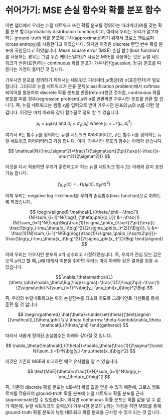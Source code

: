 # 쉬어가기: MSE 손실 함수와 확률 분포 함수

이번 챕터에서 우리는 뉴럴 네트워크 또한 확률 분포를 정의하는 파라미터($\theta$)를 갖는 확률 분포 함수(probability distribution function)이고, 따라서 우리는 우리가 알고자 하는 ground-truth 확률 분포에 근사(approximate)하기 위해서 크로스 엔트로피(cross entropy)를 사용한다고 하였습니다. 하지만 이것은 discrete 랜덤 변수 확률 분포에 국한된다고 하였습니다. Mean square error (MSE) 손실 함수(loss function)를 사용하는 경우는 그럼 무슨 케이스일까요? 사실은 MSE를 사용하는 것은 뉴럴 네트워크가 반환(표현)하는 continuous 확률 분포가 가우시안(gaussian, 정규) 분포를 따른다는 가정이 들어간 것 입니다.

가우시안 분포를 정의하기 위해서는 네트워크 파라미터 $\mu$(평균)와 $\sigma$(표준편차)가 필요 합니다. 그러므로 뉴럴 네트워크가 분류 문제(classification problem)에서 softmax 레이어를 활용하여 discrete 확률 분포를 반환(return)했던 것처럼, continuous 확률 분포를 따를 경우(regression problem) $\mu$와 $\sigma$를 반환하면 가우시안 분포를 반환 할 겁니다. 즉, 뉴럴 네트워크는 샘플 $x_i$를 입력으로 받아 가우시안 분포의 $\mu_i$와 $\sigma_i$를 리턴 할 겁니다. 이것은 마치 아래와 같이 함수꼴로 정의 할 수 있습니다.

$$
\mu_i=\mu_\theta(x_i)\text{ and }\sigma_i=\sigma_\phi(x_i)\text{ where }y_i=\mathcal{N}(\mu_i,\sigma_i^2)
$$

여기서 $\theta$는 함수 $\mu$를 정의하는 뉴럴 네트워크 파라미터이고, $\phi$는 함수 $\sigma$를 정의하는 뉴럴 네트워크 파라미터라고 가정 합니다. 이때, 가우시안 분포의 함수는 아래와 같습니다.

$$
\mathcal{N}(\mu,\sigma^2)=\frac{1}{\sigma\sqrt{2\pi}}\exp{(-\frac{(x-\mu)^2}{2\sigma^2})}
$$

이것을 다시 적용하면 우리가 훈련하고자 하는 뉴럴 네트워크 함수 $f$는 아래와 같이 표현 가능 합니다.

$$
f_{\theta,\phi}(x)=\mathcal{N}\big(\mu_\theta(x), \sigma_\phi(x)^2\big)
$$

이제 우리는 negative log-likelihood를 우리의 손실함수(loss function)으로 취하도록 하겠습니다.

$$
\begin{aligned}
\mathcal{L}(\theta,\phi)=-\frac{1}{N}\sum_{i=1}^N{\log{f_{\theta,\phi}(x_i)}}
&=-\frac{1}{N}\sum_{i=1}^N{\log{\Big(\frac{1}{\sigma_\phi(x_i)\sqrt{2\pi}}\exp{(-\frac{\big(y_i-\mu_\theta(x_i)\big)^2}{2\sigma_\phi(x_i)^2})}\Big)}}, \\
&=-\frac{1}{N}\sum_{i=1}^N\Big(\log{\frac{1}{\sigma_\phi(x_i)\sqrt{2\pi}}}-\frac{\big(y_i-\mu_\theta(x_i)\big)^2}{2\sigma_\phi(x_i)^2}\Big)
\end{aligned}
$$

이때 우리는 가우시안 분포의 $\sigma$가 상수라고 가정하겠습니다. 즉, 우리가 관심 있는 값은 오직 $\mu$라고 할 때, $\mu$에 대해서 미분을 취하면 우리는 마치 아래와 같은 결과를 얻을 수 있습니다.

$$
\nabla_\theta\mathcal{L}(\theta,\phi)=\nabla_\theta\Big(\log{\sigma}+\frac{1}{2}\log{2\pi}+\frac{1}{2\sigma\cdot N}\sum_{i=1}^N\big(y_i-\mu_\phi(x_i)\big)^2\Big)
$$

즉, 우리의 뉴럴네트워크는 위의 손실함수를 최소화 하도록 그래디언트 디센트를 통해 훈련 될 것 입니다.

$$
\begin{gathered}
\hat{\theta}=\underset{\theta}{\text{argmin }}\mathcal{L}(\theta,\phi) \\ \\
\theta \leftarrow \theta-\lambda\nabla_\theta \mathcal{L}(\theta,\phi)
\end{gathered}
$$

따라서 새롭게 정의된 손실함수는 아래와 같아질 것 입니다.

$$
\nabla_\theta{\mathcal{L}(\theta)}=\nabla_\theta{\frac{1}{2\sigma^2\cdot N}\sum_{i=1}^N\big(y_i-\mu_\theta(x_i)\big)^2}
$$

이것은 기존의 MSE와 비교하면 매우 유사함을 알 수 있습니다.

$$
\text{MSE}(\theta)=\frac{1}{N}\sum_{i=1}^N\big(y_i-\mu_\theta(x_i)\big)^2
$$

즉, 기존의 discrete 확률 분포는 $x$로부터 확률 값을 얻을 수 있기 때문에, 크로스 엔트로피를 적용하여 ground-truth 확률 분포에 뉴럴 네트워크 확률 분포를 근사(approximate)할 수 있었습니다. 하지만 continuous 확률 분포는 확률 값을 알 수 없기 때문에, 뉴럴 네트워크의 출력값이 가우시한 분포의 $\mu$라는 가정을 하면 MSE를 통해 ground-truth 확률 분포에 뉴럴 네트워크 확률 분포를 근사할 수 있게 되는 것 입니다.